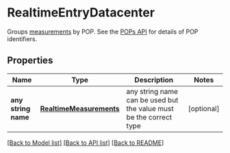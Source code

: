 # RealtimeEntryDatacenter

Groups [measurements](#measurements-data-model) by POP. See the [POPs API](https://www.fastly.com/documentation/reference/api/utils/pops/) for details of POP identifiers.

## Properties
Name | Type | Description | Notes
------------ | ------------- | ------------- | -------------
**any string name** | [**RealtimeMeasurements**](RealtimeMeasurements.md) | any string name can be used but the value must be the correct type | [optional]

[[Back to Model list]](../README.md#documentation-for-models) [[Back to API list]](../README.md#documentation-for-api-endpoints) [[Back to README]](../README.md)


